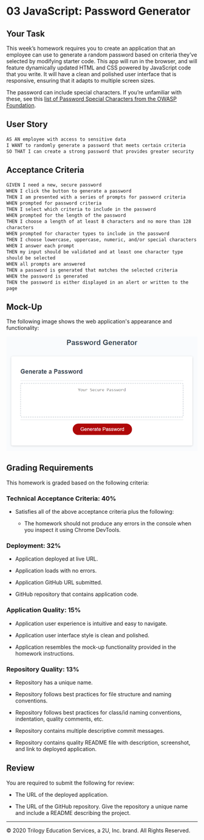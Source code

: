 # 03 JavaScript: Password Generator

## Your Task

This week’s homework requires you to create an application that an employee can use to generate a random password based on criteria they’ve selected by modifying starter code. This app will run in the browser, and will feature dynamically updated HTML and CSS powered by JavaScript code that you write. It will have a clean and polished user interface that is responsive, ensuring that it adapts to multiple screen sizes.

The password can include special characters. If you’re unfamiliar with these, see this [list of Password Special Characters from the OWASP Foundation](https://www.owasp.org/index.php/Password_special_characters).

## User Story

```
AS AN employee with access to sensitive data
I WANT to randomly generate a password that meets certain criteria
SO THAT I can create a strong password that provides greater security
```

## Acceptance Criteria

```
GIVEN I need a new, secure password
WHEN I click the button to generate a password
THEN I am presented with a series of prompts for password criteria
WHEN prompted for password criteria
THEN I select which criteria to include in the password
WHEN prompted for the length of the password
THEN I choose a length of at least 8 characters and no more than 128 characters
WHEN prompted for character types to include in the password
THEN I choose lowercase, uppercase, numeric, and/or special characters
WHEN I answer each prompt
THEN my input should be validated and at least one character type should be selected
WHEN all prompts are answered
THEN a password is generated that matches the selected criteria
WHEN the password is generated
THEN the password is either displayed in an alert or written to the page
```

## Mock-Up

The following image shows the web application's appearance and functionality:

![password generator demo](./Assets/03-javascript-homework-demo.png)

## Grading Requirements

This homework is graded based on the following criteria: 

### Technical Acceptance Criteria: 40%

* Satisfies all of the above acceptance criteria plus the following:

  * The homework should not produce any errors in the console when you inspect it using Chrome DevTools.

### Deployment: 32%

* Application deployed at live URL.

* Application loads with no errors.

* Application GitHub URL submitted.

* GitHub repository that contains application code.

### Application Quality: 15%

* Application user experience is intuitive and easy to navigate.

* Application user interface style is clean and polished.

* Application resembles the mock-up functionality provided in the homework instructions.

### Repository Quality: 13%

* Repository has a unique name.

* Repository follows best practices for file structure and naming conventions.

* Repository follows best practices for class/id naming conventions, indentation, quality comments, etc.

* Repository contains multiple descriptive commit messages.

* Repository contains quality README file with description, screenshot, and link to deployed application.


## Review

You are required to submit the following for review:

* The URL of the deployed application.

* The URL of the GitHub repository. Give the repository a unique name and include a README describing the project.

- - -
© 2020 Trilogy Education Services, a 2U, Inc. brand. All Rights Reserved.

